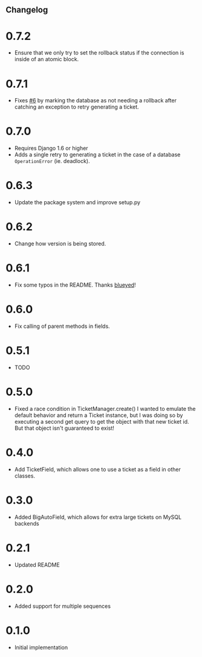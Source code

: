 Changelog
---------

# 0.7.2

* Ensure that we only try to set the rollback status if the connection
is inside of an atomic block.


# 0.7.1

* Fixes [#6](https://github.com/streeter/django-ticketing/issues/6) by marking
the database as not needing a rollback after catching an exception to retry
generating a ticket.


# 0.7.0

* Requires Django 1.6 or higher
* Adds a single retry to generating a ticket in the case of a database
`OperationError` (ie. deadlock).


# 0.6.3

* Update the package system and improve setup.py


# 0.6.2

* Change how version is being stored.


# 0.6.1

* Fix some typos in the README. Thanks [blueyed](https://github.com/blueyed)!


# 0.6.0

* Fix calling of parent methods in fields.


# 0.5.1

* TODO


# 0.5.0

* Fixed a race condition in TicketManager.create() I wanted to emulate the
default behavior and return a Ticket instance, but I was doing so by executing
a second get query to get the object with that new ticket id. But that object
isn't guaranteed to exist!


# 0.4.0

* Add TicketField, which allows one to use a ticket as a field in other classes.


# 0.3.0

* Added BigAutoField, which allows for extra large tickets on MySQL backends


# 0.2.1

* Updated README


# 0.2.0

* Added support for multiple sequences


# 0.1.0
* Initial implementation
